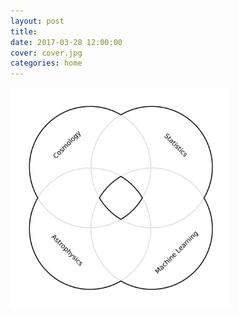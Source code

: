 ```yaml
---
layout: post
title: 
date: 2017-03-28 12:00:00
cover: cover.jpg
categories: home
---
```


<!--<style type="text/css">
#img-link, #img-link img{
   text-decoration: none !important;
}
</style>-->

<a href="about" style="text-decoration: none;">
    <img src="/images/home_graphic_1.png" 
    onmouseover="this.src='/images/home_graphic_2.png'" 
    onmouseout="this.src='/images/home_graphic_1.png'"
    width="70%">
</a>

<!--<img src="/images/home_graphic.png" width="70%">-->

<!--<style type="text/css">
a.swap { 
background-image:url(/images/home_graphic_1.png); 
}-->

<!--a.swap:hover { 
background-image:url(/images/home_graphic_2.png); 
}
</style>-->

<!--<a href="about" class="swap"><img src="" width="70%"></a>-->

<!--<a href="about" class="swap"><img src="/images/home_graphic_1.png" width="70%"></a>-->
<!--<head>
<meta charset="UTF-8">
<style type="text/css">
    ul.menu {
        list-style-type: none;
    }
    ul.menu li {
        padding: 5px;
        font-size: 16px;
        font-family: 'Source Sans Pro', Arial, sans-serif;
    }
    ul.menu li a {
        height: 3000px;
        line-height: 0px;
        display: inline-block;
        padding-left: 3000px; /* To sift text off the background-image */
        color: #3E789F;
        background: url("images/home_image.png") no-repeat; /* As all link share the same background-image */
    }
    ul.menu li.home_image a {
        background-position: 0 0;
        display:inline-block;
        max-width:50%;
    }
    ul.menu li.home_image a:hover {
        background-position: 0 -3000px;
        display:inline-block;
        max-width:50%;
    }
</style>
</head>
<body>
    <ul class="menu">
        <li class="home_image"><a href="about"></a></li>
    </ul>
</body>-->
